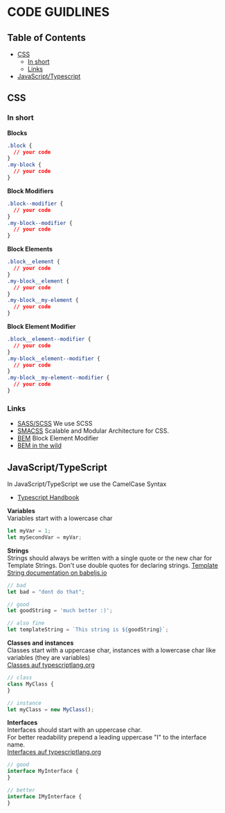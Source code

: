 # CODE GUIDLINES

## Table of Contents
- [CSS](#css)
  - [In short](#in-short)
  - [Links](#links)
- [JavaScript/Typescript](#javascripttypescript)

## CSS

### In short

**Blocks**
```css
.block {
  // your code
}
.my-block {
  // your code
}
```    
**Block Modifiers**
```css
.block--modifier {
  // your code
}
.my-block--modifier {
  // your code
}
```

**Block Elements**
```css
.block__element {
  // your code
}
.my-block__element {
  // your code
}
.my-block__my-element {
  // your code
}
```
**Block Element Modifier**
```css
.block__element--modifier {
  // your code
}
.my-block__element--modifier {
  // your code
}
.my-block__my-element--modifier {
  // your code
}
```

### Links
- [SASS/SCSS](http://sass-lang.com/guide) We use SCSS
- [SMACSS](https://smacss.com/) Scalable and Modular Architecture for CSS.
- [BEM](http://getbem.com/) Block Element Modifier
- [BEM in the wild](http://csswizardry.com/2013/01/mindbemding-getting-your-head-round-bem-syntax/)


## JavaScript/TypeScript
In JavaScript/TypeScript we use the CamelCase Syntax    
* [Typescript Handbook](http://www.typescriptlang.org/docs/handbook/)

**Variables**   
Variables start with a lowercase char
```typescript
let myVar = 1;
let mySecondVar = myVar;
```
**Strings**  
Strings should always be written with a single quote or the new char for Template Strings.
Don't use double quotes for declaring strings.
[Template String documentation on babeljs.io](https://babeljs.io/docs/learn-es2015/#template-strings)
```typescript
// bad
let bad = "dont do that";

// good
let goodString = 'much better :)';

// also fine
let templateString = `This string is ${goodString}`;
```

**Classes and instances**   
Classes start with a uppercase char, instances with a lowercase char like variables (they are variables)    
[Classes auf typescriptlang.org](http://www.typescriptlang.org/docs/handbook/classes.html)
```typescript
// class
class MyClass {
}

// instance
let myClass = new MyClass();
```

**Interfaces**    
Interfaces should start with an uppercase char.   
For better readability prepend a leading uppercase "I" to the interface name.    
[Interfaces auf typescriptlang.org](http://www.typescriptlang.org/docs/handbook/interfaces.html)
```typescript
// good
interface MyInterface {
}

// better
interface IMyInterface {
}
```
